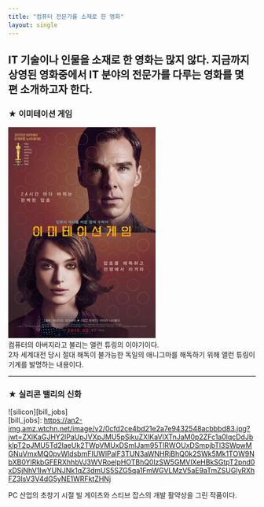 ```yaml
---
title: "컴퓨터 전문가를 소재로 한 영화"
layout: single
---
```


IT 기술이나 인물을 소재로 한 영화는 많지 않다. 지금까지 상영된 영화중에서 IT 분야의 전문가를 다루는 영화를 몇 편 소개하고자 한다.
---
### ★ 이미테이션 게임
![allen](/assets/images/allen.png)  
컴퓨터의 아버지라고 불리는 앨런 튜링의 이야기이다.  
2차 세계대전 당시 절대 해독이 불가능한 독일의 애니그마를 해독하기 위해 앨런 튜링이 기계를 발명하는 내용이다.


---
### ★ 실리콘 밸리의 신화
![silicon][bill_jobs]  
[bill_jobs]:
https://an2-img.amz.wtchn.net/image/v2/0cfd2ce4bd21e2a7e9432548acbbbd83.jpg?jwt=ZXlKaGJHY2lPaUpJVXpJMU5pSjkuZXlKaVlXTnJaM0p2ZFc1a0lqcDdJbklpT2pJMU5Td2laeUk2TWpVMUxDSmlJam95TlRWOUxDSmpjbTl3SWpwMGNuVmxMQ0pvWldsbmFIUWlPalF3TUN3aWNHRjBhQ0k2SWk5Mk1TOW9NbXB0YlRkbGFERXhhbVJ3WVRoelpHOTBhQ0lzSW5GMVlXeHBkSGtpT2pnd0xDSjNhV1IwYUNJNk1qZ3dmUS5SZG5qa1FmWGVLMzV5aE9aTmZSUGlyRXhFZ3lsV3V4dG5yNE1WRFktZHNj

PC 산업의 초창기 시절 빌 게이츠와 스티브 잡스의 개발 활약상을 그린 작품이다.
